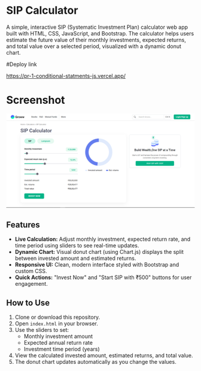 # SIP Calculator

A simple, interactive SIP (Systematic Investment Plan) calculator web app built with HTML, CSS, JavaScript, and Bootstrap. The calculator helps users estimate the future value of their monthly investments, expected returns, and total value over a selected period, visualized with a dynamic donut chart.

#Deploy link

https://pr-1-conditional-statments-js.vercel.app/

# Screenshot

![groww](image.png)

## Features

- **Live Calculation:** Adjust monthly investment, expected return rate, and time period using sliders to see real-time updates.
- **Dynamic Chart:** Visual donut chart (using Chart.js) displays the split between invested amount and estimated returns.
- **Responsive UI:** Clean, modern interface styled with Bootstrap and custom CSS.
- **Quick Actions:** "Invest Now" and "Start SIP with ₹500" buttons for user engagement.

## How to Use

1. Clone or download this repository.
2. Open `index.html` in your browser.
3. Use the sliders to set:
   - Monthly investment amount
   - Expected annual return rate
   - Investment time period (years)
4. View the calculated invested amount, estimated returns, and total value.
5. The donut chart updates automatically as you change the values.
